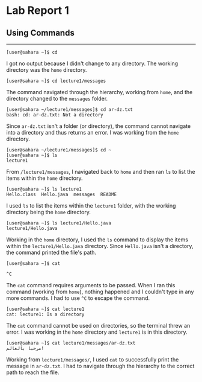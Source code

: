 # Lab Report 1
## Using Commands
---
```
[user@sahara ~]$ cd
```
I got no output because I didn't change to any directory. The working directory was the `home` directory.
```
[user@sahara ~]$ cd lecture1/messages
```
The command navigated through the hierarchy, working from `home`, and the directory changed to the `messages` folder. 
```
[user@sahara ~/lecture1/messages]$ cd ar-dz.txt
bash: cd: ar-dz.txt: Not a directory
```
Since `ar-dz.txt` isn't a folder (or directory), the command cannot navigate into a directory and thus returns an error. I was working from the `home` directory.
```
[user@sahara ~/lecture1/messages]$ cd ~
[user@sahara ~]$ ls
lecture1
```
From `/lecture1/messages`, I navigated back to `home` and then ran `ls` to list the items within the `home` directory.
```
[user@sahara ~]$ ls lecture1
Hello.class  Hello.java  messages  README
```
I used `ls` to list the items within the `lecture1` folder, with the working directory being the `home` directory.
```
[user@sahara ~]$ ls lecture1/Hello.java
lecture1/Hello.java
```
Working in the `home` directory, I used the `ls` command to display the items within the `lecture1/Hello.java` directory. Since `Hello.java` isn't a directory, the command printed the file's path.
```
[user@sahara ~]$ cat

^C
```
The `cat` command requires arguments to be passed. When I ran this command (working from `home`), nothing happened and I couldn't type in any more commands. I had to use `^C` to escape the command.
```
[user@sahara ~]$ cat lecture1
cat: lecture1: Is a directory
```
The `cat` command cannot be used on directories, so the terminal threw an error. I was working in the `home` directory and `lecture1` is in this directory.
```
[user@sahara ~]$ cat lecture1/messages/ar-dz.txt
مرحبا بالعالم!
```
Working from `lecture1/messages/`, I used `cat` to successfully print the message in `ar-dz.txt`. I had to navigate through the hierarchy to the correct path to reach the file.
